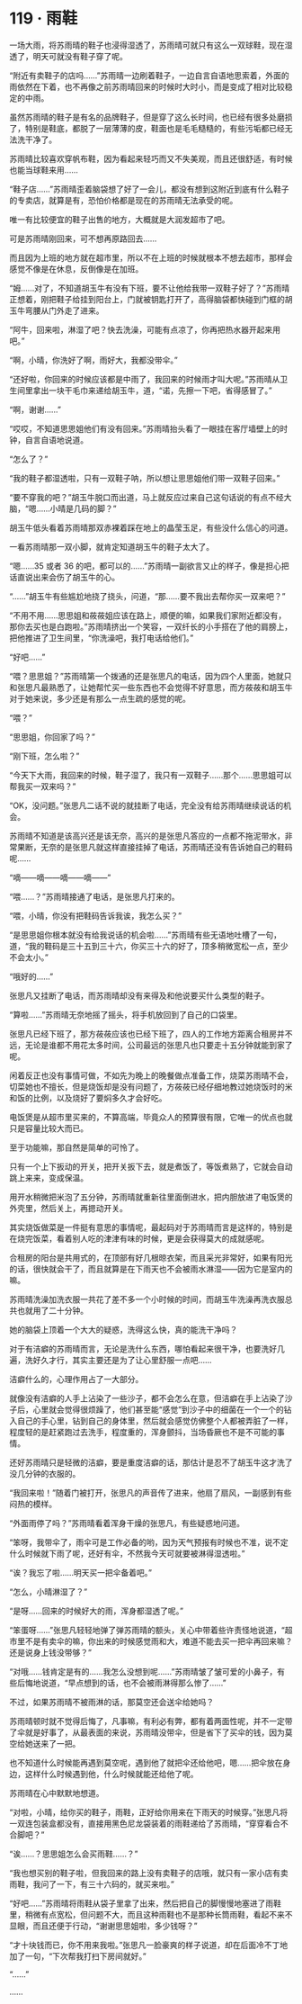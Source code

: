 # 119 · 雨鞋

一场大雨，将苏雨晴的鞋子也浸得湿透了，苏雨晴可就只有这么一双球鞋，现在湿透了，明天可就没有鞋子穿了呢。

“附近有卖鞋子的店吗……”苏雨晴一边刷着鞋子，一边自言自语地思索着，外面的雨依然在下着，也不再像之前苏雨晴回来的时候时大时小，而是变成了相对比较稳定的中雨。

虽然苏雨晴的鞋子是有名的品牌鞋子，但是穿了这么长时间，也已经有很多处磨损了，特别是鞋底，都脱了一层薄薄的皮，鞋面也是毛毛糙糙的，有些污垢都已经无法洗干净了。

苏雨晴比较喜欢穿帆布鞋，因为看起来轻巧而又不失美观，而且还很舒适，有时候也能当球鞋来用……

“鞋子店……”苏雨晴歪着脑袋想了好了一会儿，都没有想到这附近到底有什么鞋子的专卖店，就算是有，恐怕价格都是现在的苏雨晴无法承受的呢。

唯一有比较便宜的鞋子出售的地方，大概就是大润发超市了吧。

可是苏雨晴刚回来，可不想再原路回去……

而且因为上班的地方就在超市里，所以不在上班的时候就根本不想去超市，那样会感觉不像是在休息，反倒像是在加班。

“姆……对了，不知道胡玉牛有没有下班，要不让他给我带一双鞋子好了？”苏雨晴正想着，刚把鞋子给挂到阳台上，门就被钥匙打开了，高得脑袋都快碰到门框的胡玉牛弯腰从门外走了进来。

“阿牛，回来啦，淋湿了吧？快去洗澡，可能有点凉了，你再把热水器开起来用吧。”

“啊，小晴，你洗好了啊，雨好大，我都没带伞。”

“还好啦，你回来的时候应该都是中雨了，我回来的时候雨才叫大呢。”苏雨晴从卫生间里拿出一块干毛巾来递给胡玉牛，道，“诺，先擦一下吧，省得感冒了。”

“啊，谢谢……”

“哎哎，不知道思思姐他们有没有回来。”苏雨晴抬头看了一眼挂在客厅墙壁上的时钟，自言自语地说道。

“怎么了？”

“我的鞋子都湿透啦，只有一双鞋子呐，所以想让思思姐他们带一双鞋子回来。”

“要不穿我的吧？”胡玉牛脱口而出道，马上就反应过来自己这句话说的有点不经大脑，“嗯……小晴是几码的脚？”

胡玉牛低头看着苏雨晴那双赤裸着踩在地上的晶莹玉足，有些没什么信心的问道。

一看苏雨晴那一双小脚，就肯定知道胡玉牛的鞋子太大了。

“嗯……35 或者 36 的吧，都可以的……”苏雨晴一副欲言又止的样子，像是担心把话直说出来会伤了胡玉牛的心。

“……”胡玉牛有些尴尬地挠了挠头，问道，“那……要不我出去帮你买一双来吧？”

“不用不用……思思姐和莜莜姐应该在路上，顺便的嘛，如果我们家附近都没有，那你去买也是白跑啦。”苏雨晴挤出一个笑容，一双纤长的小手搭在了他的肩膀上，把他推进了卫生间里，“你洗澡吧，我打电话给他们。”

“好吧……”

“喂？思思姐？”苏雨晴第一个拨通的还是张思凡的电话，因为四个人里面，她就只和张思凡最熟悉了，让她帮忙买一些东西也不会觉得不好意思，而方莜莜和胡玉牛对于她来说，多少还是有那么一点生疏的感觉的呢。

“喂？”

“思思姐，你回家了吗？”

“刚下班，怎么啦？”

“今天下大雨，我回来的时候，鞋子湿了，我只有一双鞋子……那个……思思姐可以帮我买一双来吗？”

“OK，没问题。”张思凡二话不说的就挂断了电话，完全没有给苏雨晴继续说话的机会。

苏雨晴不知道是该高兴还是该无奈，高兴的是张思凡答应的一点都不拖泥带水，非常果断，无奈的是张思凡就这样直接挂掉了电话，苏雨晴还没有告诉她自己的鞋码呢……

“嘀——嘀——嘀——嘀——”

“喂……？”苏雨晴接通了电话，是张思凡打来的。

“喂，小晴，你没有把鞋码告诉我诶，我怎么买？”

“是思思姐你根本就没有给我说话的机会啦……”苏雨晴有些无语地吐槽了一句，道，“我的鞋码是三十五到三十六，你买三十六的好了，顶多稍微宽松一点，至少不会太小。”

“哦好的……”

张思凡又挂断了电话，而苏雨晴却没有来得及和他说要买什么类型的鞋子。

“算啦……”苏雨晴无奈地摇了摇头，将手机放回到了自己的口袋里。

张思凡已经下班了，那方莜莜应该也已经下班了，四人的工作地方距离合租房并不远，无论是谁都不用花太多时间，公司最远的张思凡也只要走十五分钟就能到家了呢。

闲着反正也没有事情可做，不如先为晚上的晚餐做点准备工作，烧菜苏雨晴不会，切菜她也不擅长，但是烧饭却是没有问题了，方莜莜已经仔细地教过她烧饭时的米和饭的比例，以及烧好了要焖多久才会好吃。

电饭煲是从超市里买来的，不算高端，毕竟众人的预算很有限，它唯一的优点也就只是容量比较大而已。

至于功能嘛，那自然是简单的可怜了。

只有一个上下扳动的开关，把开关扳下去，就是煮饭了，等饭煮熟了，它就会自动跳上来来，变成保温。

用开水稍微把米泡了五分钟，苏雨晴就重新往里面倒进水，把内胆放进了电饭煲的外壳里，然后关上，再摁动开关。

其实烧饭做菜是一件挺有意思的事情呢，最起码对于苏雨晴而言是这样的，特别是在烧完饭菜，看着别人吃的津津有味的时候，更是会获得莫大的成就感呢。

合租房的阳台是共用式的，在顶部有好几根晾衣架，而且采光非常好，如果有阳光的话，很快就会干了，而且就算是在下雨天也不会被雨水淋湿——因为它是室内的嘛。

苏雨晴洗澡加洗衣服一共花了差不多一个小时候的时间，而胡玉牛洗澡再洗衣服总共也就用了二十分钟。

她的脑袋上顶着一个大大的疑惑，洗得这么快，真的能洗干净吗？

对于有洁癖的苏雨晴而言，无论是洗什么东西，哪怕看起来很干净，也要洗好几遍，洗好久才行，其实主要还是为了让心里舒服一点吧……

洁癖什么的，心理作用占了一大部分。

就像没有洁癖的人手上沾染了一些沙子，都不会怎么在意，但洁癖在手上沾染了沙子后，心里就会觉得很烦躁了，他们甚至能“感觉”到沙子中的细菌在一个一个的钻入自己的手心里，钻到自己的身体里，然后就会感觉仿佛整个人都被弄脏了一样，程度轻的是赶紧跑过去洗手，程度重的，浑身颤抖，当场昏厥也不是不可能的事情。

还好苏雨晴只是轻微的洁癖，要是重度洁癖的话，那估计是忍不了胡玉牛这才洗了没几分钟的衣服的。

“我回来啦！”随着门被打开，张思凡的声音传了进来，他扇了扇风，一副感到有些闷热的模样。

“外面雨停了吗？”苏雨晴看着浑身干燥的张思凡，有些疑惑地问道。

“笨呀，我带伞了，雨伞可是工作必备的哟，因为天气预报有时候也不准，说不定什么时候就下雨了呢，还好有伞，不然我今天可就要被淋得湿透啦。”

“诶？我忘了啦……明天买一把伞备着吧。”

“怎么，小晴淋湿了？”

“是呀……回来的时候好大的雨，浑身都湿透了呢。”

“笨蛋呀……”张思凡轻轻地弹了弹苏雨晴的额头，关心中带着些许责怪地说道，“超市里不是有卖伞的嘛，你出来的时候感觉雨和大，难道不能去买一把伞再回来嘛？还是说身上钱没带够？”

“对哦……钱肯定是有的……我怎么没想到呢……”苏雨晴皱了皱可爱的小鼻子，有些后悔地说道，“早点想到的话，也不会被雨淋得那么惨了……”

不过，如果苏雨晴不被雨淋的话，那莫空还会送伞给她吗？

苏雨晴顿时就不觉得后悔了，凡事嘛，有利必有弊，都有着两面性呢，并不一定带了伞就是好事了，从最表面的来说，苏雨晴没带伞，但是省下了买伞的钱，因为莫空给她送来了一把。

也不知道什么时候能再遇到莫空呢，遇到他了就把伞还给他吧，嗯……把伞放在身边，这样什么时候遇到他，什么时候就能还给他了呢。

苏雨晴在心中默默地想道。

“对啦，小晴，给你买的鞋子，雨鞋，正好给你用来在下雨天的时候穿。”张思凡将一双连包装盒都没有，直接用黑色尼龙袋装着的雨鞋递给了苏雨晴，“穿穿看合不合脚吧？”

“诶……？思思姐怎么会买雨鞋……？”

“我也想买别的鞋子啦，但我回来的路上没有卖鞋子的店哦，就只有一家小店有卖雨鞋，我问了一下，有三十六码的，就买来啦。”

“好吧……”苏雨晴将雨鞋从袋子里拿了出来，然后把自己的脚慢慢地塞进了雨鞋里，稍微有点宽松，但问题不大，而且这种雨鞋也不是那种长筒雨鞋，看起不来不显眼，而且还便于行动，“谢谢思思姐啦，多少钱呀？”

“才十块钱而已，你不用来我啦。”张思凡一脸豪爽的样子说道，却在后面冷不丁地加了一句，“下次帮我打扫下房间就好。”

“……”

……
